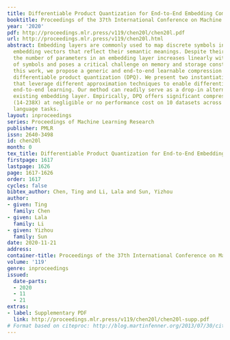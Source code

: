 ```yaml
---
title: Differentiable Product Quantization for End-to-End Embedding Compression
booktitle: Proceedings of the 37th International Conference on Machine Learning
year: '2020'
pdf: http://proceedings.mlr.press/v119/chen20l/chen20l.pdf
url: http://proceedings.mlr.press/v119/chen20l.html
abstract: Embedding layers are commonly used to map discrete symbols into continuous
  embedding vectors that reflect their semantic meanings. Despite their effectiveness,
  the number of parameters in an embedding layer increases linearly with the number
  of symbols and poses a critical challenge on memory and storage constraints. In
  this work, we propose a generic and end-to-end learnable compression framework termed
  differentiable product quantization (DPQ). We present two instantiations of DPQ
  that leverage different approximation techniques to enable differentiability in
  end-to-end learning. Our method can readily serve as a drop-in alternative for any
  existing embedding layer. Empirically, DPQ offers significant compression ratios
  (14-238X) at negligible or no performance cost on 10 datasets across three different
  language tasks.
layout: inproceedings
series: Proceedings of Machine Learning Research
publisher: PMLR
issn: 2640-3498
id: chen20l
month: 0
tex_title: Differentiable Product Quantization for End-to-End Embedding Compression
firstpage: 1617
lastpage: 1626
page: 1617-1626
order: 1617
cycles: false
bibtex_author: Chen, Ting and Li, Lala and Sun, Yizhou
author:
- given: Ting
  family: Chen
- given: Lala
  family: Li
- given: Yizhou
  family: Sun
date: 2020-11-21
address: 
container-title: Proceedings of the 37th International Conference on Machine Learning
volume: '119'
genre: inproceedings
issued:
  date-parts:
  - 2020
  - 11
  - 21
extras:
- label: Supplementary PDF
  link: http://proceedings.mlr.press/v119/chen20l/chen20l-supp.pdf
# Format based on citeproc: http://blog.martinfenner.org/2013/07/30/citeproc-yaml-for-bibliographies/
---
```

